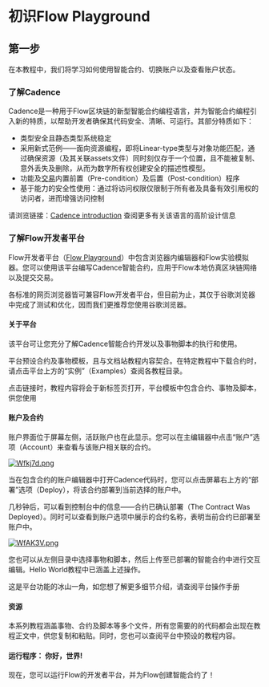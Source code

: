 # 初识Flow Playground

## 第一步

在本教程中，我们将学习如何使用智能合约、切换账户以及查看账户状态。

### **了解Cadence**

Cadence是一种用于Flow区块链的新型智能合约编程语言，并为智能合约编程引入新的特质，以帮助开发者确保其代码安全、清晰、可运行。其部分特质如下：

* 类型安全且静态类型系统稳定
* 采用新式范例——面向资源编程，即将Linear-type类型与对象功能匹配，通过确保资源（及其关联assets文件）同时刻仅存于一个位置，且不能被复制、意外丢失及删除，从而为数字所有权创建安全的描述性模型。
* 功能及[交易](https://docs.onflow.org/cadence/language/transactions/)内置前置（Pre-condition）及后置（Post-condition）程序
* 基于能力的安全性使用：通过将访问权限仅限制于所有者及具备有效引用权的访问者，进而增强访问控制

请浏览链接：[Cadence introduction](https://docs.onflow.org/cadence/) 查阅更多有关该语言的高阶设计信息

### **了解Flow开发者平台**

Flow开发者平台（[Flow Playground](https://play.onflow.org/local?type=account&id=LOCAL-account-0)）中包含浏览器内编辑器和Flow实验模拟器。您可以使用该平台编写Cadence智能合约，应用于Flow本地仿真区块链网络以及提交交易。

各标准的网页浏览器皆可兼容Flow开发者平台，但目前为止，其仅于谷歌浏览器中完成了测试和优化，因而我们更推荐您使用谷歌浏览器。

#### **关于平台**

该平台可让您充分了解Cadence智能合约开发以及事物脚本的执行和使用。

平台预设合约及事物模板，且与文档站教程内容契合。在特定教程中下载合约时，请点击平台上方的“实例”（Examples）查阅各教程目录。

点击链接时，教程内容将会于新标签页打开，平台模板中包含合约、事物及脚本，供您使用

#### **账户及合约**

账户界面位于屏幕左侧，活跃账户也在此显示。您可以在主编辑器中点击“账户”选项（Account）来查看与该账户相关联的合约。

[![Wfkj7d.png](https://z3.ax1x.com/2021/07/26/Wfkj7d.png)](https://imgtu.com/i/Wfkj7d)

当在包含合约的账户编辑器中打开Cadence代码时，您可以点击屏幕右上方的“部署”选项（Deploy），将该合约部署到当前选择的账户中。

几秒钟后，可以看到控制台中的信息——合约已确认部署（The Contract Was Deployed）。同时可以查看到账户选项中展示的合约名称，表明当前合约已部署至账户中。

[![WfAK3V.png](https://z3.ax1x.com/2021/07/26/WfAK3V.png)](https://imgtu.com/i/WfAK3V)

您也可以从左侧目录中选择事物和脚本，然后上传至已部署的智能合约中进行交互编辑。Hello World教程中已涵盖上述操作。

这是平台功能的冰山一角，如您想了解更多细节介绍，请查阅平台操作手册

#### **资源**

本系列教程涵盖事物、合约及脚本等多个文件，所有您需要的的代码都会出现在教程正文中，供您复制和粘贴。同时，您也可以查阅平台中预设的教程内容。

#### **运行程序： 你好，世界!**

现在，您可以运行Flow的开发者平台，并为Flow创建智能合约了！

